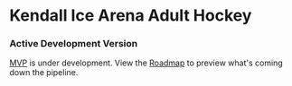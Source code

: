 # Kendall Ice Arena Adult Hockey

### Active Development Version

[MVP](./docs/specifications/00_mvp/pipeline.md) is under development. View the [Roadmap](./docs/roadmap.md) to preview what's coming down the pipeline. 